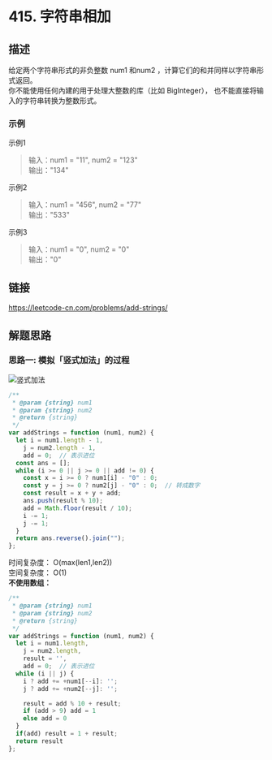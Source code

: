 # 415. 字符串相加
## 描述
给定两个字符串形式的非负整数 num1 和num2 ，计算它们的和并同样以字符串形式返回。    
你不能使用任何內建的用于处理大整数的库（比如 BigInteger）， 也不能直接将输入的字符串转换为整数形式。             

### 示例
示例1   
> 输入：num1 = "11", num2 = "123"         
> 输出："134"       

示例2   
> 输入：num1 = "456", num2 = "77"                     
> 输出："533"          

示例3   
> 输入：num1 = "0", num2 = "0"            
> 输出："0"        

## 链接
https://leetcode-cn.com/problems/add-strings/                  

## 解题思路   
### 思路一: 模拟「竖式加法」的过程
![竖式加法](https://img-blog.csdnimg.cn/img_convert/c413b5120b31683204719224a5e236d3.png)

```javascript
/**
 * @param {string} num1
 * @param {string} num2
 * @return {string}
 */
var addStrings = function (num1, num2) {
  let i = num1.length - 1,
    j = num2.length - 1,
    add = 0;  // 表示进位
  const ans = [];
  while (i >= 0 || j >= 0 || add != 0) {
    const x = i >= 0 ? num1[i] - "0" : 0;
    const y = j >= 0 ? num2[j] - "0" : 0;  // 转成数字
    const result = x + y + add;
    ans.push(result % 10);
    add = Math.floor(result / 10);
    i -= 1;
    j -= 1;
  }
  return ans.reverse().join("");
};
```
时间复杂度： O(max(len1​,len2​))       
空间复杂度： O(1)   
**不使用数组：**
```javascript
/**
 * @param {string} num1
 * @param {string} num2
 * @return {string}
 */
var addStrings = function (num1, num2) {
  let i = num1.length,
    j = num2.length,
    result = '', 
    add = 0;  // 表示进位
  while (i || j) {
    i ? add += +num1[--i]: '';
    j ? add += +num2[--j]: '';

    result = add % 10 + result;
    if (add > 9) add = 1
    else add = 0
  }
  if(add) result = 1 + result;
  return result
}; 
```
